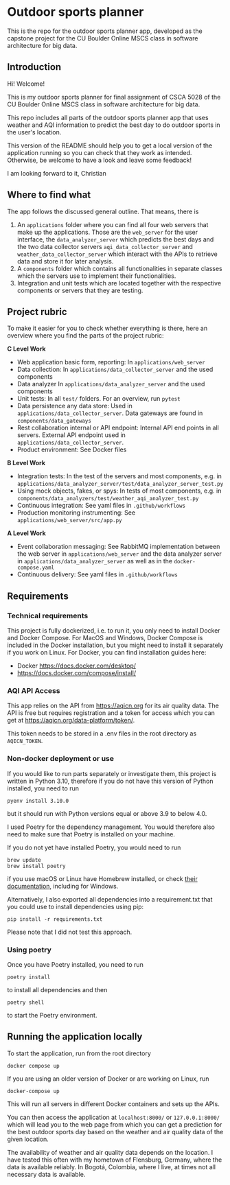 # Outdoor sports planner

This is the repo for the outdoor sports planner app, developed as the capstone project for the CU Boulder Online MSCS class in software architecture for big data.

## Introduction

Hi! Welcome!

This is my outdoor sports planner for final assignment of CSCA 5028 of the CU Boulder Online MSCS class in software architecture for big data.

This repo includes all parts of the outdoor sports planner app that uses weather and AQI information to predict the best day to do outdoor sports in the user's location.

This version of the README should help you to get a local version of the application running so you can check that they work as intended. Otherwise, be welcome to have a look and leave some feedback!

I am looking forward to it,
Christian

## Where to find what

The app follows the discussed general outline. That means, there is

1. An ``applications`` folder where you can find all four web servers that make up the applications. Those are the ``web_server`` for the user interface,
the ``data_analyzer_server`` which predicts the best days and the two data collector servers ``aqi_data_collector_server`` and ``weather_data_collector_server``
which interact with the APIs to retrieve data and store it for later analysis.
2. A ``components`` folder which contains all functionalities in separate classes which the servers use to implement their functionalities.
3. Integration and unit tests which are located together with the respective components or servers that they are testing.

## Project rubric

To make it easier for you to check whether everything is there, here an overview where you find the parts of the project rubric:

**C Level Work**

* Web application basic form, reporting: In ``applications/web_server``
* Data collection: In ``applications/data_collector_server`` and the used components
* Data analyzer  In ``applications/data_analyzer_server`` and the used components
* Unit tests: In all ``test/`` folders. For an overview, run ``pytest``
* Data persistence any data store: Used in ``applications/data_collector_server``. Data gateways are found in ``components/data_gateways``
* Rest collaboration internal or API endpoint: Internal API end points in all servers. External API endpoint used in ``applications/data_collector_server``.
* Product environment: See Docker files

**B Level Work**

* Integration tests: In the test of the servers and most components, e.g. in ``applications/data_analyzer_server/test/data_analyzer_server_test.py``
* Using mock objects, fakes, or spys: In tests of most components, e.g. in ``components/data_analyzers/test/weather_aqi_analyzer_test.py``
* Continuous integration: See yaml files in ``.github/workflows``
* Production monitoring instrumenting: See ``applications/web_server/src/app.py``

**A Level Work**

* Event collaboration messaging: See RabbitMQ implementation between the web server in ``applications/web_server``
and the data analyzer server in ``applications/data_analyzer_server`` as well as in the ``docker-compose.yaml``
* Continuous delivery: See yaml files in ``.github/workflows``

## Requirements

### Technical requirements

This project is fully dockerized, i.e. to run it, you only need to install Docker and Docker Compose. For MacOS and Windows, Docker Compose is included in the Docker installation, but you might need to install it separately if you work on Linux.
For Docker, you can find installation guides here:
* Docker https://docs.docker.com/desktop/
* https://docs.docker.com/compose/install/

### AQI API Access

This app relies on the API from https://aqicn.org for its air quality data. The API is free but requires registration and a token for access which you can get at https://aqicn.org/data-platform/token/.

This token needs to be stored in a .env files in the root directory as ``AQICN_TOKEN``.

### Non-docker deployment or use

If you would like to run parts separately or investigate them, this project is written in Python 3.10, therefore if you do not have this version of Python installed, you need to run
````commandline
pyenv install 3.10.0
````
but it should run with Python versions equal or above 3.9 to below 4.0.

I used Poetry for the dependency management. You would therefore also need to make sure that Poetry is installed on your machine.

If you do not yet have installed Poetry, you would need to run
````
brew update
brew install poetry
````
if you use macOS or Linux have Homebrew installed, or check [their documentation](https://python-poetry.org/docs/), including for Windows.

Alternatively, I also exported all dependencies into a requirement.txt that you could use to install dependencies using pip:
````commandline
pip install -r requirements.txt
````
Please note that I did not test this approach.

### Using poetry

Once you have Poetry installed, you need to run
````commandline
poetry install
````
to install all dependencies and then
````commandline
poetry shell
````
to start the Poetry environment.

## Running the application locally

To start the application, run from the root directory

````commandline
docker compose up
````

If you are using an older version of Docker or are working on Linux, run

````commandline
docker-compose up
````

This will run all servers in different Docker containers and sets up the APIs.

You can then access the application at ``localhost:8000/`` or ``127.0.0.1:8000/`` which will lead you to the web page
from which you can get a prediction for the best outdoor sports day based on the weather and air quality data of the given location.

The availability of weather and air quality data depends on the location. I have tested this often with my hometown of Flensburg, Germany,
where the data is available reliably. In Bogotá, Colombia, where I live, at times not all necessary data is available.
